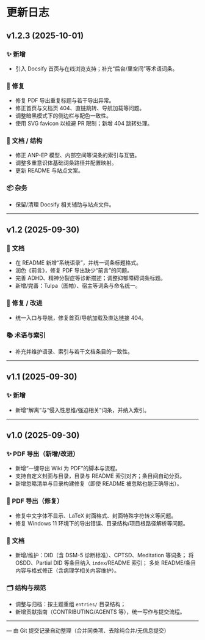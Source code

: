 # 更新日志

## v1.2.3 (2025-10-01)

### ✨ 新增

* 引入 Docsify 首页与在线浏览支持；补充“后台/里空间”等术语词条。

### 🐛 修复

* 修复 PDF 导出重复标题与若干导出异常。
* 修正首页与文档页 404、直链跳转、导航加载等问题。
* 调整暗黑模式下的侧边栏与配色一致性。
* 使用 SVG favicon 以规避 PR 限制；新增 404 跳转处理。

### 📝 文档 / 结构

* 修正 ANP-EP 模型、内部空间等词条的索引与互链。
* 调整多重意识体基础词条路径并配置映射。
* 更新 README 与站点文案。

### 📦 杂务

* 保留/清理 Docsify 相关辅助与站点文件。

---

## v1.2 (2025-09-30)

### 📝 文档

* 在 README 新增“系统语录”，并统一词条标题格式。
* 润色《前言》，修复 PDF 导出缺少“前言”的问题。
* 完善 ADHD、精神分裂症等诊断描述；调整抑郁障碍词条标题。
* 新增/完善：Tulpa（图帕）、宿主等词条与命名统一。

### 🐛 修复 / 改进

* 统一入口与导航，修复首页/导航加载及直达链接 404。

### 📚 术语与索引

* 补充并维护语录、索引与若干文档条目的一致性。

---

## v1.1 (2025-09-30)

### ✨ 新增

* 新增“解离”与“侵入性思维/强迫相关”词条，并纳入索引。

---

## v1.0 (2025-09-30)

### ✨ PDF 导出（新增/改进）

* 新增“一键导出 Wiki 为 PDF”的脚本与流程。
* 支持自定义封面与目录，目录与 README 索引对齐；条目间自动分页。
* 新增忽略清单与目录构建修复（即使 README 被忽略也能正确导出）。

### 🐛 PDF 导出（修复）

* 修复中文字体不显示、LaTeX 封面格式、封面特殊字符转义等问题。
* 修复 Windows 11 环境下的导出错误、目录结构/项目根路径解析等问题。

### 📝 文档

* 新增/维护：DID（含 DSM-5 诊断标准）、CPTSD、Meditation 等词条；
  将 OSDD、Partial DID 等条目纳入 `index`/README 索引；
  多处 README/条目内容与格式修正（含病理学相关内容维护）。

### 🗂️ 结构与规范

* 调整与归档：按主题重组 `entries/` 目录结构；
* 新增贡献指南（CONTRIBUTING/AGENTS 等），统一写作与提交流程。

---

— 由 Git 提交记录自动整理（合并同类项、去除纯合并/无信息提交）
